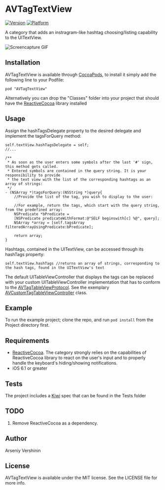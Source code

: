 # AVTagTextView

[![Version](http://cocoapod-badges.herokuapp.com/v/AVTagTextView/badge.png)](http://cocoadocs.org/docsets/AVTagTextView)
[![Platform](http://cocoapod-badges.herokuapp.com/p/AVTagTextView/badge.png)](http://cocoadocs.org/docsets/AVTagTextView)

A category that adds an instragram-like hashtag choosing/listing capability to the UITextView.

![Screencapture GIF](https://dl.dropboxusercontent.com/u/31058381/OpenSource/AVTagTextView/out.gif)

## Installation

AVTagTextView is available through [CocoaPods](http://cocoapods.org), to install
it simply add the following line to your Podfile:

    pod "AVTagTextView"

Alternatively you can drop the "Classes" folder into your project that should have the [ReactiveCocoa](https://github.com/ReactiveCocoa/ReactiveCocoa) library installed

## Usage

Assign the hashTagsDelegate property to the desired delegate and implement the tagsForQuery method:

```objc
self.textView.hashTagsDelegate = self;
//...

/**
 * As soon as the user enters some symbols after the last '#' sign, this method gets called.
 * Entered symbols are contained in the query string. It is your responsibility to provide 
 * the text view with the list of the corresponding hashtags as an array of strings:
 */
- (NSArray *)tagsForQuery:(NSString *)query{
    //Provide the list of the tag, you wish to display to the user:
    
    //For example, return the tags, which start with the query string, from the predefined array:
    NSPredicate *bPredicate =
    [NSPredicate predicateWithFormat:@"SELF beginswith[c] %@", query];
    NSArray *array = [self.tagsArray filteredArrayUsingPredicate:bPredicate];
    
    return array;
}
```

Hashtags, contained in the UITextView, can be accessed through its hashTags property:

```objc
self.textView.hashTags //returns an array of strings, corresponding to the hash tags, found in the UITextView's text
```

The default UITableViewController that displays the tags can be replaced with your custom UITableViewController implementation that has to conform to the [AVTagTableViewProtocol](https://github.com/arsonic/AVTagTextView/blob/master/Classes/AVTagTableViewProtocol.h). See the exemplary [AVCustomTagTableViewController](https://github.com/arsonic/AVTagTextView/blob/master/Project/AVCustomTagTableViewController.h) class.

## Example

To run the example project; clone the repo, and run `pod install` from the Project directory first.

## Requirements

+ [ReactiveCocoa](https://github.com/ReactiveCocoa/ReactiveCocoa). The category strongly relies on the capabilities of ReactiveCocoa library to react on the user's input and to properly handle the keyboard's hiding/showing notifications.
+ iOS 6.1 or greater

## Tests

The project includes a [Kiwi](https://github.com/allending/Kiwi) spec that can be found in the Tests folder

## TODO

1. Remove ReactiveCocoa as a dependency.

## Author

Arseniy Vershinin

## License

AVTagTextView is available under the MIT license. See the LICENSE file for more info.


